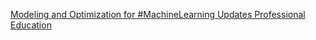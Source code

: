 [Modeling and Optimization for #MachineLearning Updates   Professional Education](https://qi.tc/qi/115366)